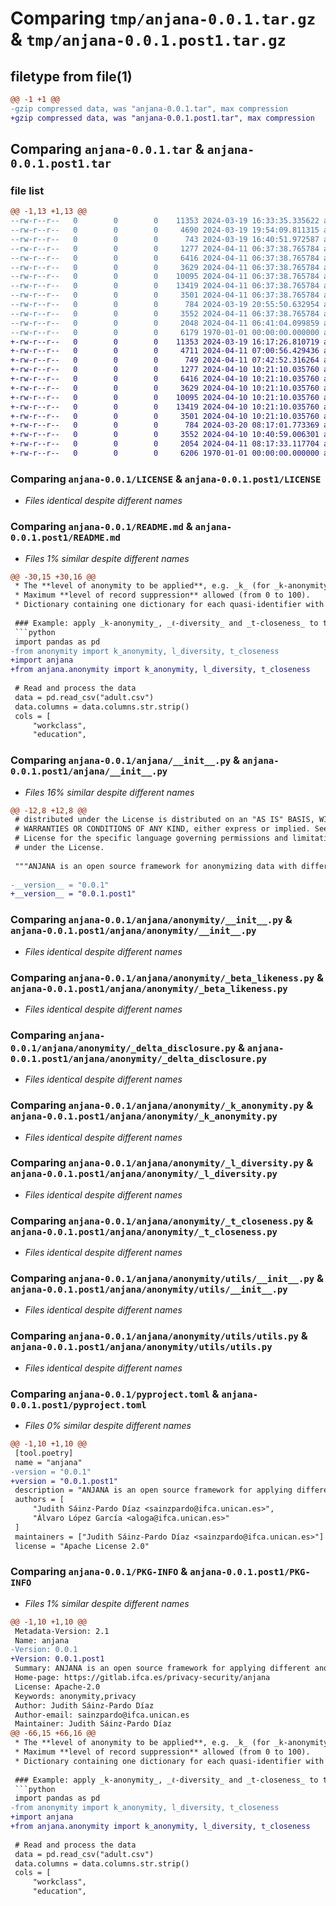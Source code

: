 # Comparing `tmp/anjana-0.0.1.tar.gz` & `tmp/anjana-0.0.1.post1.tar.gz`

## filetype from file(1)

```diff
@@ -1 +1 @@
-gzip compressed data, was "anjana-0.0.1.tar", max compression
+gzip compressed data, was "anjana-0.0.1.post1.tar", max compression
```

## Comparing `anjana-0.0.1.tar` & `anjana-0.0.1.post1.tar`

### file list

```diff
@@ -1,13 +1,13 @@
--rw-r--r--   0        0        0    11353 2024-03-19 16:33:35.335622 anjana-0.0.1/LICENSE
--rw-r--r--   0        0        0     4690 2024-03-19 19:54:09.811315 anjana-0.0.1/README.md
--rw-r--r--   0        0        0      743 2024-03-19 16:40:51.972587 anjana-0.0.1/anjana/__init__.py
--rw-r--r--   0        0        0     1277 2024-04-11 06:37:38.765784 anjana-0.0.1/anjana/anonymity/__init__.py
--rw-r--r--   0        0        0     6416 2024-04-11 06:37:38.765784 anjana-0.0.1/anjana/anonymity/_beta_likeness.py
--rw-r--r--   0        0        0     3629 2024-04-11 06:37:38.765784 anjana-0.0.1/anjana/anonymity/_delta_disclosure.py
--rw-r--r--   0        0        0    10095 2024-04-11 06:37:38.765784 anjana-0.0.1/anjana/anonymity/_k_anonymity.py
--rw-r--r--   0        0        0    13419 2024-04-11 06:37:38.765784 anjana-0.0.1/anjana/anonymity/_l_diversity.py
--rw-r--r--   0        0        0     3501 2024-04-11 06:37:38.765784 anjana-0.0.1/anjana/anonymity/_t_closeness.py
--rw-r--r--   0        0        0      784 2024-03-19 20:55:50.632954 anjana-0.0.1/anjana/anonymity/utils/__init__.py
--rw-r--r--   0        0        0     3552 2024-04-11 06:37:38.765784 anjana-0.0.1/anjana/anonymity/utils/utils.py
--rw-r--r--   0        0        0     2048 2024-04-11 06:41:04.099859 anjana-0.0.1/pyproject.toml
--rw-r--r--   0        0        0     6179 1970-01-01 00:00:00.000000 anjana-0.0.1/PKG-INFO
+-rw-r--r--   0        0        0    11353 2024-03-19 16:17:26.810719 anjana-0.0.1.post1/LICENSE
+-rw-r--r--   0        0        0     4711 2024-04-11 07:00:56.429436 anjana-0.0.1.post1/README.md
+-rw-r--r--   0        0        0      749 2024-04-11 07:42:52.316264 anjana-0.0.1.post1/anjana/__init__.py
+-rw-r--r--   0        0        0     1277 2024-04-10 10:21:10.035760 anjana-0.0.1.post1/anjana/anonymity/__init__.py
+-rw-r--r--   0        0        0     6416 2024-04-10 10:21:10.035760 anjana-0.0.1.post1/anjana/anonymity/_beta_likeness.py
+-rw-r--r--   0        0        0     3629 2024-04-10 10:21:10.035760 anjana-0.0.1.post1/anjana/anonymity/_delta_disclosure.py
+-rw-r--r--   0        0        0    10095 2024-04-10 10:21:10.035760 anjana-0.0.1.post1/anjana/anonymity/_k_anonymity.py
+-rw-r--r--   0        0        0    13419 2024-04-10 10:21:10.035760 anjana-0.0.1.post1/anjana/anonymity/_l_diversity.py
+-rw-r--r--   0        0        0     3501 2024-04-10 10:21:10.035760 anjana-0.0.1.post1/anjana/anonymity/_t_closeness.py
+-rw-r--r--   0        0        0      784 2024-03-20 08:17:01.773369 anjana-0.0.1.post1/anjana/anonymity/utils/__init__.py
+-rw-r--r--   0        0        0     3552 2024-04-10 10:40:59.006301 anjana-0.0.1.post1/anjana/anonymity/utils/utils.py
+-rw-r--r--   0        0        0     2054 2024-04-11 08:17:33.117704 anjana-0.0.1.post1/pyproject.toml
+-rw-r--r--   0        0        0     6206 1970-01-01 00:00:00.000000 anjana-0.0.1.post1/PKG-INFO
```

### Comparing `anjana-0.0.1/LICENSE` & `anjana-0.0.1.post1/LICENSE`

 * *Files identical despite different names*

### Comparing `anjana-0.0.1/README.md` & `anjana-0.0.1.post1/README.md`

 * *Files 1% similar despite different names*

```diff
@@ -30,15 +30,16 @@
 * The **level of anonymity to be applied**, e.g. _k_ (for _k-anonymity_), _ℓ_ (for _ℓ-diversity_), _t_ (for _t-closeness_), _β_ (for _basic or enhanced β-likeness_), etc.
 * Maximum **level of record suppression** allowed (from 0 to 100).
 * Dictionary containing one dictionary for each quasi-identifier with the **hierarchies** and the levels.
 
 ### Example: apply _k-anonymity_, _ℓ-diversity_ and _t-closeness_ to the [adult dataset](https://archive.ics.uci.edu/dataset/2/adult) with some predefined hierarchies:
 ```python
 import pandas as pd
-from anonymity import k_anonymity, l_diversity, t_closeness
+import anjana
+from anjana.anonymity import k_anonymity, l_diversity, t_closeness
 
 # Read and process the data
 data = pd.read_csv("adult.csv") 
 data.columns = data.columns.str.strip()
 cols = [
     "workclass",
     "education",
```

### Comparing `anjana-0.0.1/anjana/__init__.py` & `anjana-0.0.1.post1/anjana/__init__.py`

 * *Files 16% similar despite different names*

```diff
@@ -12,8 +12,8 @@
 # distributed under the License is distributed on an "AS IS" BASIS, WITHOUT
 # WARRANTIES OR CONDITIONS OF ANY KIND, either express or implied. See the
 # License for the specific language governing permissions and limitations
 # under the License.
 
 """ANJANA is an open source framework for anonymizing data with different techniques."""
 
-__version__ = "0.0.1"
+__version__ = "0.0.1.post1"
```

### Comparing `anjana-0.0.1/anjana/anonymity/__init__.py` & `anjana-0.0.1.post1/anjana/anonymity/__init__.py`

 * *Files identical despite different names*

### Comparing `anjana-0.0.1/anjana/anonymity/_beta_likeness.py` & `anjana-0.0.1.post1/anjana/anonymity/_beta_likeness.py`

 * *Files identical despite different names*

### Comparing `anjana-0.0.1/anjana/anonymity/_delta_disclosure.py` & `anjana-0.0.1.post1/anjana/anonymity/_delta_disclosure.py`

 * *Files identical despite different names*

### Comparing `anjana-0.0.1/anjana/anonymity/_k_anonymity.py` & `anjana-0.0.1.post1/anjana/anonymity/_k_anonymity.py`

 * *Files identical despite different names*

### Comparing `anjana-0.0.1/anjana/anonymity/_l_diversity.py` & `anjana-0.0.1.post1/anjana/anonymity/_l_diversity.py`

 * *Files identical despite different names*

### Comparing `anjana-0.0.1/anjana/anonymity/_t_closeness.py` & `anjana-0.0.1.post1/anjana/anonymity/_t_closeness.py`

 * *Files identical despite different names*

### Comparing `anjana-0.0.1/anjana/anonymity/utils/__init__.py` & `anjana-0.0.1.post1/anjana/anonymity/utils/__init__.py`

 * *Files identical despite different names*

### Comparing `anjana-0.0.1/anjana/anonymity/utils/utils.py` & `anjana-0.0.1.post1/anjana/anonymity/utils/utils.py`

 * *Files identical despite different names*

### Comparing `anjana-0.0.1/pyproject.toml` & `anjana-0.0.1.post1/pyproject.toml`

 * *Files 0% similar despite different names*

```diff
@@ -1,10 +1,10 @@
 [tool.poetry]
 name = "anjana"
-version = "0.0.1"
+version = "0.0.1.post1"
 description = "ANJANA is an open source framework for applying different anonymity techniques."
 authors = [
     "Judith Sáinz-Pardo Díaz <sainzpardo@ifca.unican.es>",
     "Álvaro López García <aloga@ifca.unican.es>"
 ]
 maintainers = ["Judith Sáinz-Pardo Díaz <sainzpardo@ifca.unican.es>"]
 license = "Apache License 2.0"
```

### Comparing `anjana-0.0.1/PKG-INFO` & `anjana-0.0.1.post1/PKG-INFO`

 * *Files 1% similar despite different names*

```diff
@@ -1,10 +1,10 @@
 Metadata-Version: 2.1
 Name: anjana
-Version: 0.0.1
+Version: 0.0.1.post1
 Summary: ANJANA is an open source framework for applying different anonymity techniques.
 Home-page: https://gitlab.ifca.es/privacy-security/anjana
 License: Apache-2.0
 Keywords: anonymity,privacy
 Author: Judith Sáinz-Pardo Díaz
 Author-email: sainzpardo@ifca.unican.es
 Maintainer: Judith Sáinz-Pardo Díaz
@@ -66,15 +66,16 @@
 * The **level of anonymity to be applied**, e.g. _k_ (for _k-anonymity_), _ℓ_ (for _ℓ-diversity_), _t_ (for _t-closeness_), _β_ (for _basic or enhanced β-likeness_), etc.
 * Maximum **level of record suppression** allowed (from 0 to 100).
 * Dictionary containing one dictionary for each quasi-identifier with the **hierarchies** and the levels.
 
 ### Example: apply _k-anonymity_, _ℓ-diversity_ and _t-closeness_ to the [adult dataset](https://archive.ics.uci.edu/dataset/2/adult) with some predefined hierarchies:
 ```python
 import pandas as pd
-from anonymity import k_anonymity, l_diversity, t_closeness
+import anjana
+from anjana.anonymity import k_anonymity, l_diversity, t_closeness
 
 # Read and process the data
 data = pd.read_csv("adult.csv") 
 data.columns = data.columns.str.strip()
 cols = [
     "workclass",
     "education",
```

